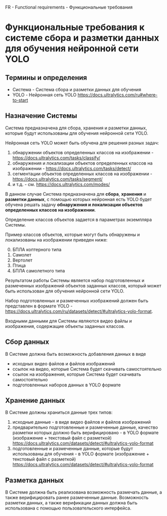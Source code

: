 FR - Functional requirements - Функциональные требования
# Функциональные требования к системе сбора и разметки данных для обучения нейронной сети YOLO

## Термины и определения
- Система - Система сбора и разметки данных для обучения 
- YOLO - Нейронная сеть YOLO https://docs.ultralytics.com/ru#where-to-start

## Назначение Системы
Система предназначена для сбора, хранения и разметки данных, которые будут использованы для обучения нейронной сети YOLO.

Нейронная сеть YOLO может быть обучена для решения разных задач:
1. обнаружении объектов определенных классов на изображении - https://docs.ultralytics.com/tasks/classify/ 
2. обнаружения и локализации объектов определенных классов на изображении - https://docs.ultralytics.com/tasks/detect/
3. сегментации объектов определенных классов на изображении - https://docs.ultralytics.com/tasks/segment/
4. и т.д. - см. https://docs.ultralytics.com/modes/

В данном случае Система предназначена для __сбора__, __хранения__ и __разметки данных__, с помощью которых нейронная есть YOLO будет обучена решать задачу __обнаружения и локализации объектов определенных классов на изображении__.

Определение классов объектов задается в параметрах экземпляра Системы.

Пример классов объектов, которые могут быть обнаружены и локализованы на изображении приведен ниже:

0. БПЛА коптерного типа
1. Самолет
2. Вертолет
3. Птица
4. БПЛА самолетного типа

Результатом работы Системы является набор подготовленных и размеченных изображений объектов заданных классов, который может быть использован для обучения нейронной сети YOLO.

Набор подготовленных и размеченных изображений должен быть представлен в формате YOLO - https://docs.ultralytics.com/ru/datasets/detect/#ultralytics-yolo-format.

Входными данными для Системы являются видео файлы и изображения, содержащие объекты заданных классов.

## Сбор данных
В Системе должна быть возможность добавления данных в виде 
- исходных видео файлов и файлов изображений
- ссылок на видео, которые Система будет скачивать самостоятельно
- ссылок на изображения, которые Система будет скачивать самостоятельно
- подготовленных наборов данных в YOLO формате

## Хранение данных
В Системе должны храниться данные трех типов:
1. исходные данные - в виде видео файлов и файлов изображений
2. предварительно подготовленные и размеченные данные, качество разметки которых должно быть верифицировано - в YOLO формате (изображение + текстовый файл с разметкой) https://docs.ultralytics.com/datasets/detect/#ultralytics-yolo-format
3. подготовленные и размеченные данные, которые будут использованы для обучения - в YOLO формате (изображение + текстовый файл с разметкой) https://docs.ultralytics.com/datasets/detect/#ultralytics-yolo-format

## Разметка данных
В Системе должна быть реализована возможность размечать данные, а также верифицировать ранее размеченные данные.
Возможность разметки данных, а также верификации данных должна быть использована с помощью пользовательского интерфейса.
